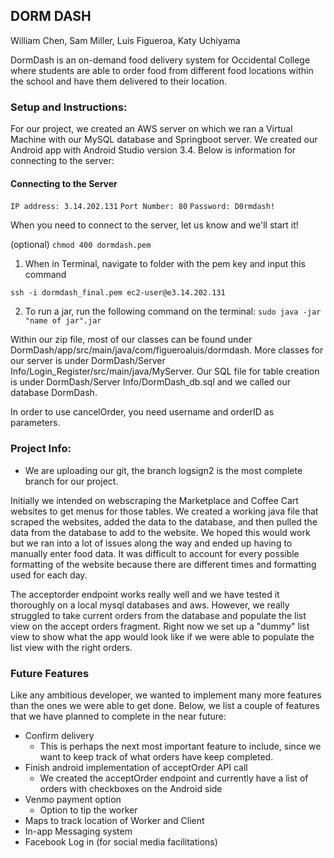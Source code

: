 ## DORM DASH
William Chen, Sam Miller, Luis Figueroa, Katy Uchiyama

DormDash is an on-demand food delivery system for Occidental College where students are able to order food from different food locations within the school and have them delivered to their location. 

### Setup and Instructions:
For our project, we created an AWS server on which we ran a Virtual Machine with our MySQL database and Springboot server. We created our Android app with Android Studio version 3.4. Below is information for connecting to the server:


#### Connecting to the Server
```IP address: 3.14.202.131```
```Port Number: 80```
```Password: D0rmdash!```

When you need to connect to the server, let us know and we'll start it!

(optional) ```chmod 400 dormdash.pem```

1. When in Terminal, navigate to folder with the pem key and input this command

```ssh -i dormdash_final.pem ec2-user@e3.14.202.131```

2. To run a jar, run the following command on the terminal:
```sudo java -jar "name of jar".jar```

Within our zip file, most of our classes can be found under DormDash/app/src/main/java/com/figueroaluis/dormdash. More classes for our server is under DormDash/Server Info/Login_Register/src/main/java/MyServer. Our SQL file for table creation is under DormDash/Server Info/DormDash_db.sql and we called our database DormDash.

In order to use cancelOrder, you need username and orderID as parameters.

### Project Info:

* We are uploading our git, the branch logsign2 is the most complete branch for our project.

Initially we intended on webscraping the Marketplace and Coffee Cart websites to get menus for those tables. We created a working java file that scraped the websites, added the data to the database, and then pulled the data from the database to add to the website. We hoped this would work but we ran into a lot of issues along the way and ended up having to manually enter food data. It was difficult to account for every possible formatting of the website because there are different times and formatting used for each day.

The acceptorder endpoint works really well and we have tested it thoroughly on a local mysql databases and aws. However, we really struggled to take current orders from the database and populate the list view on the accept orders fragment. Right now we set up a "dummy" list view to show what the app would look like if we were able to populate the list view with the right orders.

### Future Features
Like any ambitious developer, we wanted to implement many more features than the ones we were able to get done.
Below, we list a couple of features that we have planned to complete in the near future:
* Confirm delivery
  * This is perhaps the next most important feature to include, since we want to keep track of what orders have keep completed.
* Finish android implementation of acceptOrder API call
  * We created the acceptOrder endpoint and currently have a list of orders with checkboxes on the Android side
* Venmo payment option
  * Option to tip the worker
* Maps to track location of Worker and Client
* In-app Messaging system
* Facebook Log in (for social media facilitations) 
